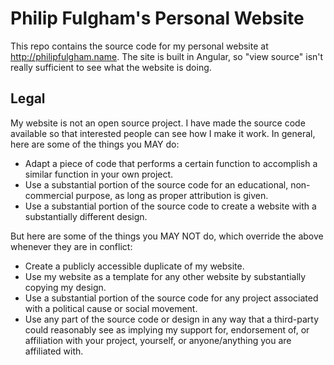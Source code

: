 # Philip Fulgham's Personal Website

This repo contains the source code for my personal website at http://philipfulgham.name.  The site is built in Angular, so "view source" isn't really sufficient to see what the website is doing.

## Legal

My website is not an open source project. I have made the source code available so that interested people can see how I make it work. In general, here are some of the things you MAY do:

- Adapt a piece of code that performs a certain function to accomplish a similar function in your own project.
- Use a substantial portion of the source code for an educational, non-commercial purpose, as long as proper attribution is given.
- Use a substantial portion of the source code to create a website with a substantially different design.

But here are some of the things you MAY NOT do, which override the above whenever they are in conflict:

- Create a publicly accessible duplicate of my website.
- Use my website as a template for any other website by substantially copying my design.
- Use a substantial portion of the source code for any project associated with a political cause or social movement.
- Use any part of the source code or design in any way that a third-party could reasonably see as implying my support for, endorsement of, or affiliation with your project, yourself, or anyone/anything you are affiliated with.
